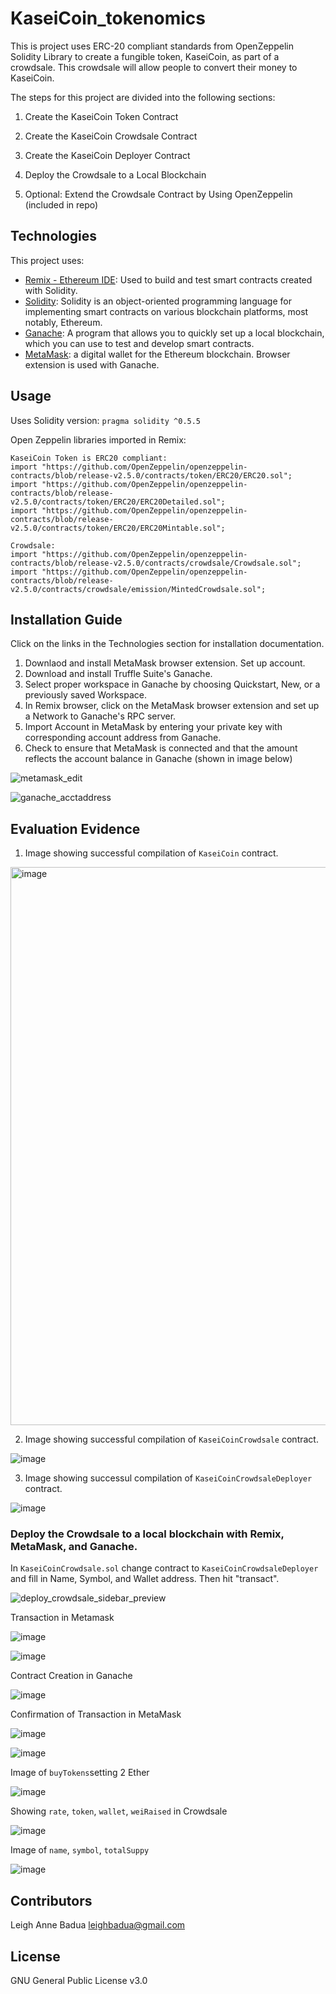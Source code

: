 # KaseiCoin_tokenomics

This is project uses ERC-20 compliant standards from OpenZeppelin Solidity Library to create a fungible token, KaseiCoin, as part of a crowdsale. This crowdsale will allow people to convert their money to KaseiCoin. 

The steps for this project are divided into the following sections:

1. Create the KaseiCoin Token Contract

2. Create the KaseiCoin Crowdsale Contract

3. Create the KaseiCoin Deployer Contract

4. Deploy the Crowdsale to a Local Blockchain

5. Optional: Extend the Crowdsale Contract by Using OpenZeppelin (included in repo)


## Technologies
This project uses:
+ [Remix - Ethereum IDE](https://remix.ethereum.org/): Used to build and test smart contracts created with Solidity.
+ [Solidity](https://docs.soliditylang.org/en/v0.5.0/introduction-to-smart-contracts.html): Solidity is an object-oriented programming language for implementing smart contracts on various blockchain platforms, most notably, Ethereum.
+ [Ganache](https://trufflesuite.com/ganache/): A program that allows you to quickly set up a local blockchain, which you can use to test and develop smart contracts.
+ [MetaMask](https://metamask.io/download): a digital wallet for the Ethereum blockchain. Browser extension is used with Ganache. 


## Usage
Uses Solidity version: `pragma solidity ^0.5.5`

Open Zeppelin libraries imported in Remix:

```
KaseiCoin Token is ERC20 compliant:
import "https://github.com/OpenZeppelin/openzeppelin-contracts/blob/release-v2.5.0/contracts/token/ERC20/ERC20.sol";
import "https://github.com/OpenZeppelin/openzeppelin-contracts/blob/release-v2.5.0/contracts/token/ERC20/ERC20Detailed.sol";
import "https://github.com/OpenZeppelin/openzeppelin-contracts/blob/release-v2.5.0/contracts/token/ERC20/ERC20Mintable.sol";

Crowdsale:
import "https://github.com/OpenZeppelin/openzeppelin-contracts/blob/release-v2.5.0/contracts/crowdsale/Crowdsale.sol";
import "https://github.com/OpenZeppelin/openzeppelin-contracts/blob/release-v2.5.0/contracts/crowdsale/emission/MintedCrowdsale.sol";
```

## Installation Guide
Click on the links in the Technologies section for installation documentation. 
1. Downlaod and install MetaMask browser extension. Set up account. 
2. Download and install Truffle Suite's Ganache.
3. Select proper workspace in Ganache by choosing Quickstart, New, or a previously saved Workspace.   
4. In Remix browser, click on the MetaMask browser extension and set up a Network to Ganache's RPC server.
5. Import Account in MetaMask by entering your private key with corresponding account address from Ganache. 
6. Check to ensure that MetaMask is connected and that the amount reflects the account balance in Ganache (shown in image below)

![metamask_edit](https://user-images.githubusercontent.com/96001018/170861684-76f75a9a-4b82-404c-908b-758c96c355be.png)

![ganache_acctaddress](https://user-images.githubusercontent.com/96001018/170861818-042731cd-6d8f-4f3a-9dbe-51f240c040e3.png)


## Evaluation Evidence

1. Image showing successful compilation of `KaseiCoin` contract.

<img width="893" alt="image" src="https://user-images.githubusercontent.com/96001018/170368136-9dea0e6c-1b4e-4589-8965-8ae202849093.png">

2. Image showing successful compilation of `KaseiCoinCrowdsale` contract.

![image](https://user-images.githubusercontent.com/96001018/170372106-fc17ea35-b3d5-4fec-8396-b242457ab471.png)

3. Image showing successul compilation of `KaseiCoinCrowdsaleDeployer` contract.

![image](https://user-images.githubusercontent.com/96001018/170379039-58e85bab-4ca4-4c8a-ba50-16b2a65eeee4.png)

### Deploy the Crowdsale to a local blockchain with Remix, MetaMask, and Ganache.

In `KaseiCoinCrowdsale.sol` change contract to `KaseiCoinCrowdsaleDeployer` and fill in Name, Symbol, and Wallet address. Then hit "transact".

![deploy_crowdsale_sidebar_preview](https://user-images.githubusercontent.com/96001018/170854162-b17181c8-a53e-4a45-8f0e-de9c95e1cffc.jpg)

Transaction in Metamask

![image](https://user-images.githubusercontent.com/96001018/170854213-4156edb2-c370-4464-9a94-45d5b6a2af19.png)

![image](https://user-images.githubusercontent.com/96001018/170854421-0f1421a4-49b1-42c9-a03b-7a91a296c698.png)


Contract Creation in Ganache

![image](https://user-images.githubusercontent.com/96001018/170854245-249c26a2-5ce9-4286-82ef-e493250a35b0.png)


Confirmation of Transaction in MetaMask

![image](https://user-images.githubusercontent.com/96001018/170854592-ac7e7848-f367-4f18-9415-412719eecbe3.png)

![image](https://user-images.githubusercontent.com/96001018/170854619-3b236c12-d650-4f24-8495-49e93e01b565.png)

Image of `buyTokens`setting 2 Ether

![image](https://user-images.githubusercontent.com/96001018/170856124-0496c2f7-be60-4462-94e9-bfed2567518f.png)

Showing `rate`, `token`, `wallet`, `weiRaised` in Crowdsale

![image](https://user-images.githubusercontent.com/96001018/170854645-17b907f4-14b4-4fb4-8c68-81ffdcc21f86.png)

Image of `name`, `symbol`, `totalSuppy`

![image](https://user-images.githubusercontent.com/96001018/170856313-60f3385c-377f-4ead-a7e4-e68cb340e1a6.png)


## Contributors

Leigh Anne Badua leighbadua@gmail.com 


## License 

GNU General Public License v3.0
